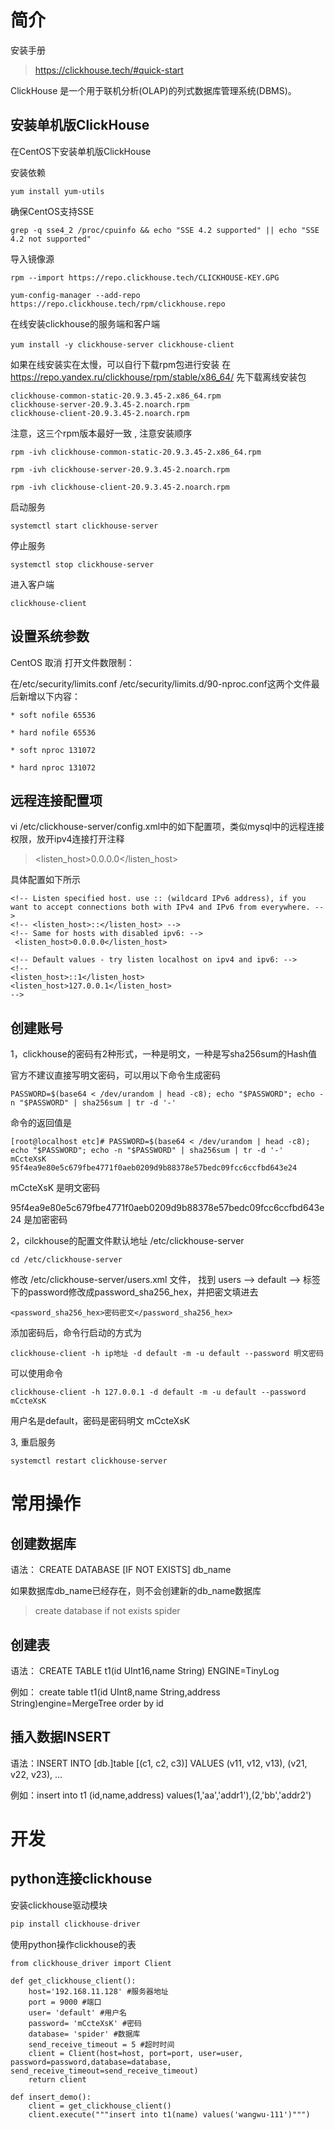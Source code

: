 # 简介

安装手册

>  https://clickhouse.tech/#quick-start

ClickHouse 是一个用于联机分析(OLAP)的列式数据库管理系统(DBMS)。 



## 安装单机版ClickHouse 


在CentOS下安装单机版ClickHouse 



安装依赖 

```
yum install yum-utils
```



 确保CentOS支持SSE 

```
grep -q sse4_2 /proc/cpuinfo && echo "SSE 4.2 supported" || echo "SSE 4.2 not supported"
```







导入镜像源 

```
rpm --import https://repo.clickhouse.tech/CLICKHOUSE-KEY.GPG

yum-config-manager --add-repo https://repo.clickhouse.tech/rpm/clickhouse.repo
```



在线安装clickhouse的服务端和客户端 

```
yum install -y clickhouse-server clickhouse-client　　
```



如果在线安装实在太慢，可以自行下载rpm包进行安装 在 https://repo.yandex.ru/clickhouse/rpm/stable/x86_64/  先下载离线安装包

```
clickhouse-common-static-20.9.3.45-2.x86_64.rpm 
clickhouse-server-20.9.3.45-2.noarch.rpm  
clickhouse-client-20.9.3.45-2.noarch.rpm 
```

 注意，这三个rpm版本最好一致 , 注意安装顺序

```
rpm -ivh clickhouse-common-static-20.9.3.45-2.x86_64.rpm

rpm -ivh clickhouse-server-20.9.3.45-2.noarch.rpm  

rpm -ivh clickhouse-client-20.9.3.45-2.noarch.rpm 
```







启动服务 

```
systemctl start clickhouse-server
```



停止服务

```
systemctl stop clickhouse-server
```



 进入客户端 

```
clickhouse-client
```





## 设置系统参数 



CentOS 取消 打开文件数限制：

在/etc/security/limits.conf  /etc/security/limits.d/90-nproc.conf这两个文件最后新增以下内容：

```
* soft nofile 65536

* hard nofile 65536

* soft nproc 131072

* hard nproc 131072
```



## 远程连接配置项

vi /etc/clickhouse-server/config.xml中的如下配置项，类似mysql中的远程连接权限，放开ipv4连接打开注释 

> <listen_host>0.0.0.0</listen_host>

具体配置如下所示

```
<!-- Listen specified host. use :: (wildcard IPv6 address), if you want to accept connections both with IPv4 and IPv6 from everywhere. -->
<!-- <listen_host>::</listen_host> -->
<!-- Same for hosts with disabled ipv6: -->
 <listen_host>0.0.0.0</listen_host>

<!-- Default values - try listen localhost on ipv4 and ipv6: -->
<!--
<listen_host>::1</listen_host>
<listen_host>127.0.0.1</listen_host>
-->

```



## 创建账号

1，clickhouse的密码有2种形式，一种是明文，一种是写sha256sum的Hash值

官方不建议直接写明文密码，可以用以下命令生成密码

```
PASSWORD=$(base64 < /dev/urandom | head -c8); echo "$PASSWORD"; echo -n "$PASSWORD" | sha256sum | tr -d '-'
```

命令的返回值是

```
[root@localhost etc]# PASSWORD=$(base64 < /dev/urandom | head -c8); echo "$PASSWORD"; echo -n "$PASSWORD" | sha256sum | tr -d '-'
mCcteXsK
95f4ea9e80e5c679fbe4771f0aeb0209d9b88378e57bedc09fcc6ccfbd643e24  
```

mCcteXsK 是明文密码

95f4ea9e80e5c679fbe4771f0aeb0209d9b88378e57bedc09fcc6ccfbd643e24 是加密密码



2，cilckhouse的配置文件默认地址 /etc/clickhouse-server

```
cd /etc/clickhouse-server
```

修改 /etc/clickhouse-server/users.xml 文件， 找到 users --> default --> 标签下的password修改成password_sha256_hex，并把密文填进去 

```
<password_sha256_hex>密码密文</password_sha256_hex>
```



添加密码后，命令行启动的方式为

```
clickhouse-client -h ip地址 -d default -m -u default --password 明文密码
```

可以使用命令
```
clickhouse-client -h 127.0.0.1 -d default -m -u default --password mCcteXsK
```

用户名是default，密码是密码明文  mCcteXsK




3, 重启服务

```
systemctl restart clickhouse-server
```







# 常用操作



## 创建数据库



语法： CREATE DATABASE [IF NOT EXISTS] db_name 

如果数据库db_name已经存在，则不会创建新的db_name数据库



> create database if not exists spider



## 创建表



语法： CREATE TABLE t1(id UInt16,name String) ENGINE=TinyLog

例如： create table t1(id UInt8,name String,address String)engine=MergeTree order by id 



## 插入数据INSERT

语法：INSERT INTO [db.]table [(c1, c2, c3)] VALUES (v11, v12, v13), (v21, v22, v23), …

例如：insert into t1 (id,name,address) values(1,'aa','addr1'),(2,'bb','addr2')




# 开发

## python连接clickhouse

 安装clickhouse驱动模块

```python
pip install clickhouse-driver
```



使用python操作clickhouse的表

```
from clickhouse_driver import Client

def get_clickhouse_client():
    host='192.168.11.128' #服务器地址
    port = 9000 #端口
    user= 'default' #用户名
    password= 'mCcteXsK' #密码
    database= 'spider' #数据库
    send_receive_timeout = 5 #超时时间
    client = Client(host=host, port=port, user=user, password=password,database=database, send_receive_timeout=send_receive_timeout)
    return client

def insert_demo():
    client = get_clickhouse_client()
    client.execute("""insert into t1(name) values('wangwu-111')""")

```




























